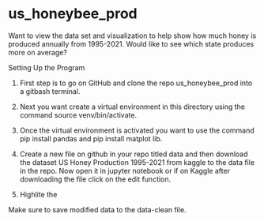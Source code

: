 # us_honeybee_prod
Want to view the data set and visualization to help show how much honey is produced annually from 1995-2021.  Would like to see which state produces more on average? 

Setting Up the Program

1) First step is to go on GitHub  and clone the repo us_honeybee_prod into a gitbash terminal.

2) Next you want create a virtual environment in this directory using the command source venv/bin/activate.

3) Once the virtual environment is activated you want to use the command pip install pandas and pip install matplot lib.

4) Create a new file on github in your repo titled data and then download the dataset US Honey Production 1995-2021 from    kaggle to the data file in the repo. Now open it in jupyter notebook or if on Kaggle after downloading the file click on the edit function.

5) Highlite the

Make sure to save modified data to the data-clean file.


